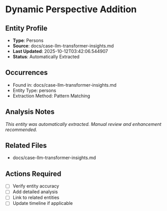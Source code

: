 # Dynamic Perspective Addition

## Entity Profile
- **Type**: Persons
- **Source**: docs/case-llm-transformer-insights.md
- **Last Updated**: 2025-10-12T03:42:06.544907
- **Status**: Automatically Extracted

## Occurrences
- Found in: docs/case-llm-transformer-insights.md
- Entity Type: persons
- Extraction Method: Pattern Matching

## Analysis Notes
*This entity was automatically extracted. Manual review and enhancement recommended.*

## Related Files
- docs/case-llm-transformer-insights.md

## Actions Required
- [ ] Verify entity accuracy
- [ ] Add detailed analysis
- [ ] Link to related entities
- [ ] Update timeline if applicable
